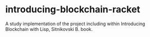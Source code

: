 # introducing-blockchain-racket
A study implementation of the project including within Introducing Blockchain with Lisp, Sitnikovski B. book.
